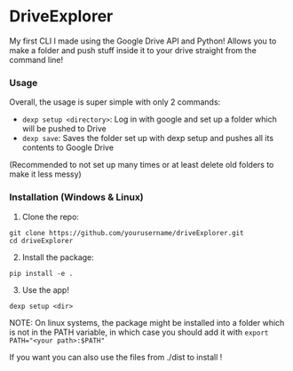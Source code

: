 # DriveExplorer

My first CLI I made using the Google Drive API and Python! Allows you to make a folder and push stuff inside it to your drive straight from the command line!

### Usage

Overall, the usage is super simple with only 2 commands:

- ```dexp setup <directory>```: Log in with google and set up a folder which will be pushed to Drive  
- ```dexp save```: Saves the folder set up with dexp setup and pushes all its contents to Google Drive

(Recommended to not set up many times or at least delete old folders to make it less messy)


### Installation (Windows & Linux)

1. Clone the repo:
```
git clone https://github.com/yourusername/driveExplorer.git
cd driveExplorer
```

2. Install the package:
```
pip install -e .
```

3. Use the app!
```
dexp setup <dir>
```

NOTE: On linux systems, the package might be installed into a folder which is not in the PATH variable, in which case you should add it with ```export PATH="<your path>:$PATH"```


If you want you can also use the files from ./dist to install !